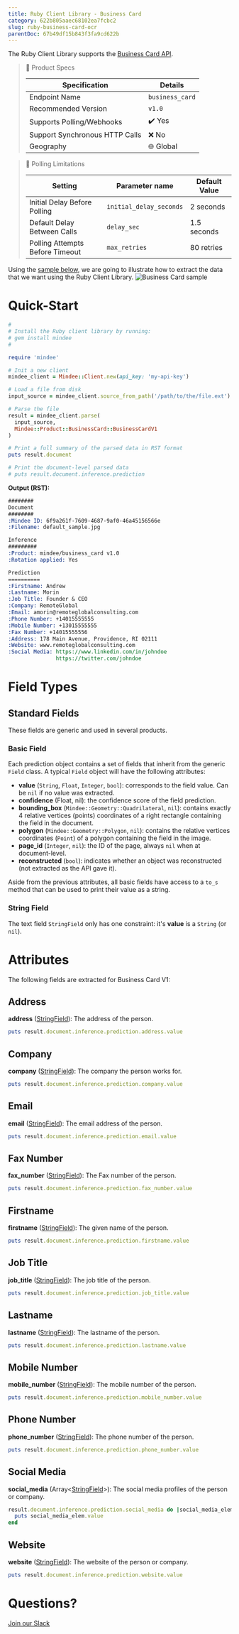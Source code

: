 ```yaml
---
title: Ruby Client Library - Business Card
category: 622b805aaec68102ea7fcbc2
slug: ruby-business-card-ocr
parentDoc: 67b49df15b843f3fa9cd622b
---
```

The Ruby Client Library supports the [Business Card API](https://platform.mindee.com/mindee/business_card).


> 📝 Product Specs
>
> | Specification                  | Details                                            |
> | ------------------------------ | -------------------------------------------------- |
> | Endpoint Name                  | `business_card`                                    |
> | Recommended Version            | `v1.0`                                             |
> | Supports Polling/Webhooks      | ✔️ Yes                                             |
> | Support Synchronous HTTP Calls | ❌ No                                              |
> | Geography                      | 🌐 Global                                          |

> 🔐 Polling Limitations
>
> | Setting                         | Parameter name          | Default Value |
> | ------------------------------- | ----------------------- | ------------- |
> | Initial Delay Before Polling    | `initial_delay_seconds` | 2 seconds     |
> | Default Delay Between Calls     | `delay_sec`             | 1.5 seconds   |
> | Polling Attempts Before Timeout | `max_retries`           | 80 retries    |


Using the [sample below](https://github.com/mindee/client-lib-test-data/blob/main/products/business_card/default_sample.jpg),
we are going to illustrate how to extract the data that we want using the Ruby Client Library.
![Business Card sample](https://github.com/mindee/client-lib-test-data/blob/main/products/business_card/default_sample.jpg?raw=true)

# Quick-Start
```rb
#
# Install the Ruby client library by running:
# gem install mindee
#

require 'mindee'

# Init a new client
mindee_client = Mindee::Client.new(api_key: 'my-api-key')

# Load a file from disk
input_source = mindee_client.source_from_path('/path/to/the/file.ext')

# Parse the file
result = mindee_client.parse(
  input_source,
  Mindee::Product::BusinessCard::BusinessCardV1
)

# Print a full summary of the parsed data in RST format
puts result.document

# Print the document-level parsed data
# puts result.document.inference.prediction
```

**Output (RST):**
```rst
########
Document
########
:Mindee ID: 6f9a261f-7609-4687-9af0-46a45156566e
:Filename: default_sample.jpg

Inference
#########
:Product: mindee/business_card v1.0
:Rotation applied: Yes

Prediction
==========
:Firstname: Andrew
:Lastname: Morin
:Job Title: Founder & CEO
:Company: RemoteGlobal
:Email: amorin@remoteglobalconsulting.com
:Phone Number: +14015555555
:Mobile Number: +13015555555
:Fax Number: +14015555556
:Address: 178 Main Avenue, Providence, RI 02111
:Website: www.remoteglobalconsulting.com
:Social Media: https://www.linkedin.com/in/johndoe
               https://twitter.com/johndoe
```

# Field Types
## Standard Fields
These fields are generic and used in several products.

### Basic Field
Each prediction object contains a set of fields that inherit from the generic `Field` class.
A typical `Field` object will have the following attributes:

* **value** (`String`, `Float`, `Integer`, `bool`): corresponds to the field value. Can be `nil` if no value was extracted.
* **confidence** (Float, nil): the confidence score of the field prediction.
* **bounding_box** (`Mindee::Geometry::Quadrilateral`, `nil`): contains exactly 4 relative vertices (points) coordinates of a right rectangle containing the field in the document.
* **polygon** (`Mindee::Geometry::Polygon`, `nil`): contains the relative vertices coordinates (`Point`) of a polygon containing the field in the image.
* **page_id** (`Integer`, `nil`): the ID of the page, always `nil` when at document-level.
* **reconstructed** (`bool`): indicates whether an object was reconstructed (not extracted as the API gave it).


Aside from the previous attributes, all basic fields have access to a `to_s` method that can be used to print their value as a string.

### String Field
The text field `StringField` only has one constraint: it's **value** is a `String` (or `nil`).

# Attributes
The following fields are extracted for Business Card V1:

## Address
**address** ([StringField](#string-field)): The address of the person.

```rb
puts result.document.inference.prediction.address.value
```

## Company
**company** ([StringField](#string-field)): The company the person works for.

```rb
puts result.document.inference.prediction.company.value
```

## Email
**email** ([StringField](#string-field)): The email address of the person.

```rb
puts result.document.inference.prediction.email.value
```

## Fax Number
**fax_number** ([StringField](#string-field)): The Fax number of the person.

```rb
puts result.document.inference.prediction.fax_number.value
```

## Firstname
**firstname** ([StringField](#string-field)): The given name of the person.

```rb
puts result.document.inference.prediction.firstname.value
```

## Job Title
**job_title** ([StringField](#string-field)): The job title of the person.

```rb
puts result.document.inference.prediction.job_title.value
```

## Lastname
**lastname** ([StringField](#string-field)): The lastname of the person.

```rb
puts result.document.inference.prediction.lastname.value
```

## Mobile Number
**mobile_number** ([StringField](#string-field)): The mobile number of the person.

```rb
puts result.document.inference.prediction.mobile_number.value
```

## Phone Number
**phone_number** ([StringField](#string-field)): The phone number of the person.

```rb
puts result.document.inference.prediction.phone_number.value
```

## Social Media
**social_media** (Array<[StringField](#string-field)>): The social media profiles of the person or company.

```rb
result.document.inference.prediction.social_media do |social_media_elem|
  puts social_media_elem.value
end
```

## Website
**website** ([StringField](#string-field)): The website of the person or company.

```rb
puts result.document.inference.prediction.website.value
```

# Questions?
[Join our Slack](https://join.slack.com/t/mindee-community/shared_invite/zt-2d0ds7dtz-DPAF81ZqTy20chsYpQBW5g)
